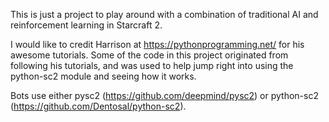 This is just a project to play around with a combination of traditional AI and reinforcement learning in Starcraft 2.

I would like to credit Harrison at https://pythonprogramming.net/ for his awesome tutorials. Some of the code in this project originated from following his tutorials, and was used to help jump right into using the python-sc2 module and seeing how it works.

Bots use either pysc2 (https://github.com/deepmind/pysc2) or python-sc2 (https://github.com/Dentosal/python-sc2). 
